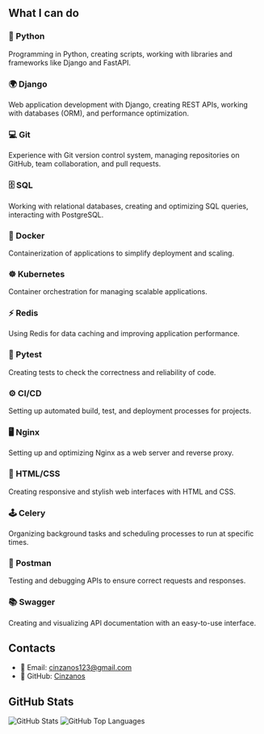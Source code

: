 ## What I can do

### 🐍 Python
Programming in Python, creating scripts, working with libraries and frameworks like Django and FastAPI.

### 🌍 Django
Web application development with Django, creating REST APIs, working with databases (ORM), and performance optimization.

### 💻 Git
Experience with Git version control system, managing repositories on GitHub, team collaboration, and pull requests.

### 🗄️ SQL
Working with relational databases, creating and optimizing SQL queries, interacting with PostgreSQL.

### 🐋 Docker
Containerization of applications to simplify deployment and scaling.

### ☸️ Kubernetes
Container orchestration for managing scalable applications.

### ⚡ Redis
Using Redis for data caching and improving application performance.

### 🔧 Pytest
Creating tests to check the correctness and reliability of code.

### ⚙️ CI/CD
Setting up automated build, test, and deployment processes for projects.

### 🖥️ Nginx
Setting up and optimizing Nginx as a web server and reverse proxy.

### 🎨 HTML/CSS
Creating responsive and stylish web interfaces with HTML and CSS.

### 🕹️ Celery
Organizing background tasks and scheduling processes to run at specific times.

### 📧 Postman
Testing and debugging APIs to ensure correct requests and responses.

### 📚 Swagger
Creating and visualizing API documentation with an easy-to-use interface.

## Contacts
- 📧 Email: cinzanos123@gmail.com
- 💼 GitHub: [Cinzanos]([(https://github.com/Cinzanos)])

## GitHub Stats
![GitHub Stats](https://github-readme-stats.vercel.app/api?username=Cinzanos&show_icons=true&theme=dark)
![GitHub Top Languages](https://github-readme-stats.vercel.app/api/top-langs/?username=Cinzanos&layout=compact&theme=dark)

